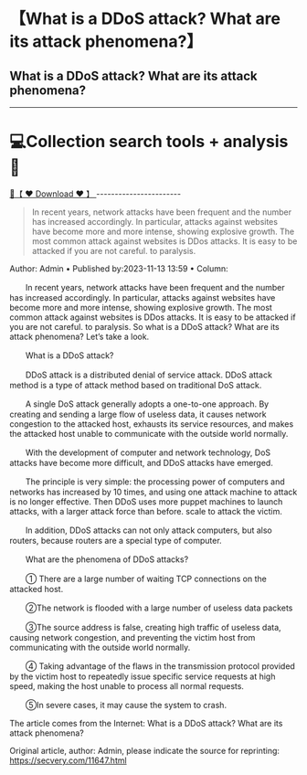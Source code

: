 # 【What is a DDoS attack? What are its attack phenomena?】

## What is a DDoS attack? What are its attack phenomena?


-----------------------
# 💻Collection search tools + analysis🔧

<a href="https://github.com/woodstw/woodstw.github.io/raw/main/docs/ccc/Collection search tools + analysis.rar" title="✈️@PUSHHHKKK">
   🔗【 ❤️ Download ❤️ 】
</a>
-----------------------



> In recent years, network attacks have been frequent and the number has increased accordingly. In particular, attacks against websites have become more and more intense, showing explosive growth. The most common attack against websites is DDos attacks. It is easy to be attacked if you are not careful. to paralysis.

Author: Admin • Published by:2023-11-13 13:59 • Column:

　　In recent years, network attacks have been frequent and the number has increased accordingly. In particular, attacks against websites have become more and more intense, showing explosive growth. The most common attack against websites is DDos attacks. It is easy to be attacked if you are not careful. to paralysis. So what is a DDoS attack? What are its attack phenomena? Let’s take a look.

　　What is a DDoS attack?

　　DDoS attack is a distributed denial of service attack. DDoS attack method is a type of attack method based on traditional DoS attack.

　　A single DoS attack generally adopts a one-to-one approach. By creating and sending a large flow of useless data, it causes network congestion to the attacked host, exhausts its service resources, and makes the attacked host unable to communicate with the outside world normally.

　　With the development of computer and network technology, DoS attacks have become more difficult, and DDoS attacks have emerged.

　　The principle is very simple: the processing power of computers and networks has increased by 10 times, and using one attack machine to attack is no longer effective. Then DDoS uses more puppet machines to launch attacks, with a larger attack force than before. scale to attack the victim.

　　In addition, DDoS attacks can not only attack computers, but also routers, because routers are a special type of computer.

　　What are the phenomena of DDoS attacks?

　　① There are a large number of waiting TCP connections on the attacked host.

　　②The network is flooded with a large number of useless data packets

　　③The source address is false, creating high traffic of useless data, causing network congestion, and preventing the victim host from communicating with the outside world normally.

　　④ Taking advantage of the flaws in the transmission protocol provided by the victim host to repeatedly issue specific service requests at high speed, making the host unable to process all normal requests.

　　⑤In severe cases, it may cause the system to crash.

The article comes from the Internet: What is a DDoS attack? What are its attack phenomena?

Original article, author: Admin, please indicate the source for reprinting: https://secvery.com/11647.html